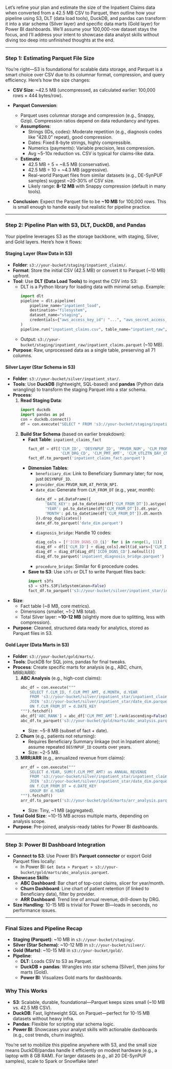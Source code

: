 Let’s refine your plan and estimate the size of the Inpatient Claims data when converted from a 42.5 MB CSV to Parquet, then outline how your pipeline using S3, DLT (data load tools), DuckDB, and pandas can transform it into a star schema (Silver layer) and specific data marts (Gold layer) for Power BI dashboards. We’ll assume your 100,000-row dataset stays the focus, and I’ll address your intent to showcase data analyst skills without diving too deep into unfinished thoughts at the end.

---

### Step 1: Estimating Parquet File Size
You’re right—S3 is foundational for scalable data storage, and Parquet is a smart choice over CSV due to its columnar format, compression, and query efficiency. Here’s how the size changes:

- **CSV Size**: ~42.5 MB (uncompressed, as calculated earlier: 100,000 rows × 444 bytes/row).
- **Parquet Conversion**:
  - Parquet uses columnar storage and compression (e.g., Snappy, Gzip). Compression ratios depend on data redundancy and types.
  - **Assumptions**:
    - Strings (IDs, codes): Moderate repetition (e.g., diagnosis codes like "428.0" repeat), good compression.
    - Dates: Fixed 8-byte strings, highly compressible.
    - Numerics (payments): Variable precision, less compression.
    - Avg ~5-10x reduction vs. CSV is typical for claims-like data.
  - **Estimate**: 
    - 42.5 MB ÷ 5 = ~8.5 MB (conservative).
    - 42.5 MB ÷ 10 = ~4.3 MB (aggressive).
    - Real-world Parquet files from similar datasets (e.g., DE-SynPUF samples) suggest ~20-30% of CSV size.
    - Likely range: **8-12 MB** with Snappy compression (default in many tools).

- **Conclusion**: Expect the Parquet file to be **~10 MB** for 100,000 rows. This is small enough to handle easily but realistic for pipeline practice.

---

### Step 2: Pipeline Plan with S3, DLT, DuckDB, and Pandas
Your pipeline leverages S3 as the storage backbone, with staging, Silver, and Gold layers. Here’s how it flows:

#### Staging Layer (Raw Data in S3)
- **Folder**: `s3://your-bucket/staging/inpatient_claims/`.
- **Format**: Store the initial CSV (42.5 MB) or convert it to Parquet (~10 MB) upfront.
- **Tool**: Use **DLT (Data Load Tools)** to ingest the CSV into S3:
  - DLT is a Python library for loading data with minimal setup. Example:
    ```python
    import dlt
    pipeline = dlt.pipeline(
        pipeline_name="inpatient_load",
        destination="filesystem",
        dataset_name="staging",
        credentials={"aws_access_key_id": "...", "aws_secret_access_key": "..."}
    )
    pipeline.run("inpatient_claims.csv", table_name="inpatient_raw", write_disposition="replace")
    ```
  - Output: `s3://your-bucket/staging/inpatient_raw/inpatient_claims.parquet` (~10 MB).
- **Purpose**: Raw, unprocessed data as a single table, preserving all 71 columns.

#### Silver Layer (Star Schema in S3)
- **Folder**: `s3://your-bucket/silver/inpatient_star/`.
- **Tools**: Use **DuckDB** (lightweight, SQL-based) and **pandas** (Python data wrangling) to transform the staging Parquet into a star schema.
- **Process**:
  1. **Read Staging Data**:
     ```python
     import duckdb
     import pandas as pd
     con = duckdb.connect()
     df = con.execute("SELECT * FROM 's3://your-bucket/staging/inpatient_raw/*.parquet'").fetchdf()
     ```
  2. **Build Star Schema** (based on earlier breakdown):
     - **Fact Table**: `inpatient_claims_fact`
       ```python
       fact_df = df[['CLM_ID', 'DESYNPUF_ID', 'PRVDR_NUM', 'CLM_FROM_DT', 'CLM_THRU_DT', 
                     'CLM_DRG_CD', 'CLM_PMT_AMT', 'CLM_UTLZTN_DAY_CNT']]
       fact_df.to_parquet('inpatient_claims_fact.parquet')
       ```
     - **Dimension Tables**:
       - `beneficiary_dim`: Link to Beneficiary Summary later; for now, just `DESYNPUF_ID`.
       - `provider_dim`: `PRVDR_NUM`, `AT_PHYSN_NPI`.
       - `date_dim`: Generate from `CLM_FROM_DT` (e.g., year, month):
         ```python
         date_df = pd.DataFrame({
             'DATE_KEY': pd.to_datetime(df['CLM_FROM_DT']).astype(str).str.replace('-', ''),
             'YEAR': pd.to_datetime(df['CLM_FROM_DT']).dt.year,
             'MONTH': pd.to_datetime(df['CLM_FROM_DT']).dt.month
         }).drop_duplicates()
         date_df.to_parquet('date_dim.parquet')
         ```
       - `diagnosis_bridge`: Handle 10 codes:
         ```python
         diag_cols = [f'ICD9_DGNS_CD_{i}' for i in range(1, 11)]
         diag_df = df[['CLM_ID'] + diag_cols].melt(id_vars=['CLM_ID'], value_name='ICD9_DGNS_CD')
         diag_df = diag_df[diag_df['ICD9_DGNS_CD'].notnull()]
         diag_df.to_parquet('inpatient_diagnosis_bridge.parquet')
         ```
       - `procedure_bridge`: Similar for 6 procedure codes.
     - **Save to S3**: Use `s3fs` or DLT to write Parquet files back:
       ```python
       import s3fs
       s3 = s3fs.S3FileSystem(anon=False)
       fact_df.to_parquet('s3://your-bucket/silver/inpatient_star/inpatient_claims_fact.parquet')
       ```
- **Size**: 
  - Fact table (~8 MB, core metrics).
  - Dimensions (smaller, ~1-2 MB total).
  - Total Silver layer: **~10-12 MB** (slightly more due to splitting, less with compression).
- **Purpose**: Cleaned, structured data ready for analytics, stored as Parquet files in S3.

#### Gold Layer (Data Marts in S3)
- **Folder**: `s3://your-bucket/gold/marts/`.
- **Tools**: DuckDB for SQL joins, pandas for final tweaks.
- **Process**: Create specific marts for analysis (e.g., ABC, churn, MRR/ARR):
  1. **ABC Analysis** (e.g., high-cost claims):
     ```python
     abc_df = con.execute("""
         SELECT f.CLM_ID, f.CLM_PMT_AMT, d.MONTH, d.YEAR
         FROM 's3://your-bucket/silver/inpatient_star/inpatient_claims_fact.parquet' f
         JOIN 's3://your-bucket/silver/inpatient_star/date_dim.parquet' d
         ON f.CLM_FROM_DT = d.DATE_KEY
     """).fetchdf()
     abc_df['ABC_RANK'] = abc_df['CLM_PMT_AMT'].rank(ascending=False)
     abc_df.to_parquet('s3://your-bucket/gold/marts/abc_analysis.parquet')
     ```
     - Size: ~5-8 MB (subset of fact + date).
  2. **Churn** (e.g., patients not returning):
     - Requires Beneficiary Summary linkage (not in Inpatient alone); assume repeated `DESYNPUF_ID` counts over years.
     - Size: ~2-5 MB.
  3. **MRR/ARR** (e.g., annualized revenue from claims):
     ```python
     arr_df = con.execute("""
         SELECT d.YEAR, SUM(f.CLM_PMT_AMT) as ANNUAL_REVENUE
         FROM 's3://your-bucket/silver/inpatient_star/inpatient_claims_fact.parquet' f
         JOIN 's3://your-bucket/silver/inpatient_star/date_dim.parquet' d
         ON f.CLM_FROM_DT = d.DATE_KEY
         GROUP BY d.YEAR
     """).fetchdf()
     arr_df.to_parquet('s3://your-bucket/gold/marts/arr_analysis.parquet')
     ```
     - Size: Tiny, ~1 MB (aggregated).
- **Total Gold Size**: ~10-15 MB across multiple marts, depending on analysis scope.
- **Purpose**: Pre-joined, analysis-ready tables for Power BI dashboards.

---

### Step 3: Power BI Dashboard Integration
- **Connect to S3**: Use Power BI’s **Parquet connector** or export Gold Parquet files locally:
  - In Power BI: `Get Data > Parquet > s3://your-bucket/gold/marts/abc_analysis.parquet`.
- **Showcase Skills**:
  - **ABC Dashboard**: Bar chart of top-cost claims, slicer for year/month.
  - **Churn Dashboard**: Line chart of patient retention (if linked to Beneficiary data), filter by provider.
  - **ARR Dashboard**: Trend line of annual revenue, drill-down by DRG.
- **Size Handling**: 10-15 MB is trivial for Power BI—loads in seconds, no performance issues.

---

### Final Sizes and Pipeline Recap
- **Staging (Parquet)**: ~10 MB in `s3://your-bucket/staging/`.
- **Silver (Star Schema)**: ~10-12 MB in `s3://your-bucket/silver/`.
- **Gold (Marts)**: ~10-15 MB in `s3://your-bucket/gold/`.
- **Pipeline**:
  - **DLT**: Loads CSV to S3 as Parquet.
  - **DuckDB + pandas**: Wrangles into star schema (Silver), then joins for marts (Gold).
  - **Power BI**: Visualizes Gold marts for dashboards.

### Why This Works
- **S3**: Scalable, durable, foundational—Parquet keeps sizes small (~10 MB vs. 42.5 MB CSV).
- **DuckDB**: Fast, lightweight SQL on Parquet—perfect for 10-15 MB datasets without heavy infra.
- **Pandas**: Flexible for scripting star schema logic.
- **Power BI**: Showcases your analyst skills with actionable dashboards (e.g., cost trends, churn insights).


You’re set to mobilize this pipeline anywhere with S3, and the small size means DuckDB/pandas handle it efficiently on modest hardware (e.g., a laptop with 8 GB RAM). For larger datasets (e.g., all 20 DE-SynPUF samples), scale to Spark or Snowflake later!
